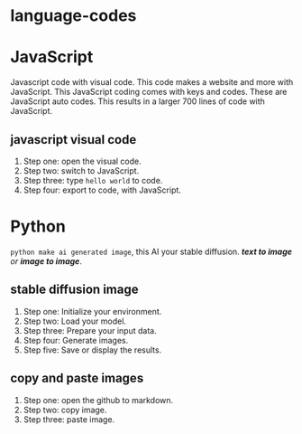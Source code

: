 # language-codes

# JavaScript

Javascript code with visual code. This code makes a website and more with JavaScript. This JavaScript coding comes with keys and codes. These are JavaScript auto codes. This results in a larger 700 lines of code with JavaScript.

## javascript visual code

1. Step one: open the visual code.
2. Step two: switch to JavaScript.
3. Step three: type `hello world` to code.
4. Step four: export to code, with JavaScript.

# Python

`python make ai generated image`, this AI your stable diffusion. ***text to image** or **image to image***.

## stable diffusion image

1. Step one: Initialize your environment.
2. Step two: Load your model.
3. Step three: Prepare your input data.
4. Step four: Generate images.
5. Step five: Save or display the results.

## copy and paste images

1. Step one: open the github to markdown.
2. Step two: copy image.
3. Step three: paste image.
